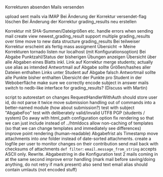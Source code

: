 Korrekturen absenden
	Mails versenden

upload sent mails via IMAP
Bei Änderung der Korrektur versendet-flag löschen
Bei Änderung der Korrektur grading_results neu erstellen

Korrektur mit SHA-Summen/Dateigrößen etc.
handle errors when sending mail
create view newest_grading_result
support multiple grading_results over time
move to new data structure grading_results
Bei teilweiser Korrektur erscheint als fertig
mass assigment
Übersicht -> Meine Korrekturen
tornado listen nur localhost (mit Konfigurationsoption)
Bei Abgabe Punktzahl/Status der bisherigen Übungen anzeigen
Übersicht über alle Abgaben eines Blatts inkl. Link auf Korrektur
merge students; actually use alias as intended
Antwortmail auf Abgabe sollte Größen/hashes aller Dateien enthalten
Links unter Student auf Abgabe falsch
Antwortmail sollte alle Punkte bisher enthalten
Übersicht der Punkte pro Student in der Weboberfläche
make sure we correctly encode subject in answer mails
switch to nedb-like interface for grading_results? (Discuss with Martin)

script to autorestart on changes
RequestHandlerWithAuth should store user id, do not parse it twice
move submission handling out of commands into a better-named module (how about submission?)
test with subject "AbgabeFoo"
test with deliberately valid/invalid UTF8
PGP (students / system)
Do away with html_path configuration option
fix rendering so that we can just include instead of ../htmldocs
allow non-caching of templates (so that we can change templates and immediately see differences)
improve point rendering (human-readable)
Abgabefrist als Timestamp
move attachments into *one* folder instead of date-sorted attachments.
create a logfile per user to monitor changes on their contribution
send mail back with checksums of attachments
`def filter`: `email.message_from_string` accepts ASCII only. Rewrite.
Abgabestring in die Konfiguration
test 2 mails coming in at the same second
improve error handling (mark mail before saving/doing anything, do not retry if mark present)
also send text email
alias should contain umlauts (not encoded stuff)
